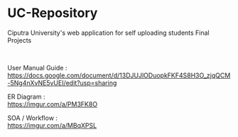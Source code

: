 # UC-Repository
Ciputra University's web application for self uploading students Final Projects

<br>

User Manual Guide :
<br>
https://docs.google.com/document/d/13DJUJlODuopkFKF4S8H3O_zjqQCM-5Ng4nXvNE5vUEI/edit?usp=sharing

ER Diagram :
<br>
https://imgur.com/a/PM3FK8O

SOA / Workflow :
<br>
https://imgur.com/a/MBqXPSL
